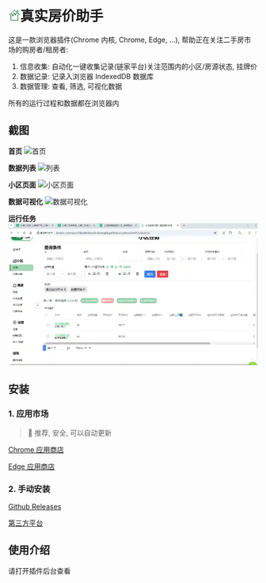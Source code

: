 # ![](./public/icon/24.png)真实房价助手

这是一款浏览器插件(Chrome 内核, Chrome, Edge, ...), 帮助正在关注二手房市场的购房者/租房者:

1. 信息收集: 自动化一键收集记录(链家平台)关注范围内的小区/房源状态, 挂牌价
2. 数据记录: 记录入浏览器 IndexedDB 数据库
3. 数据管理: 查看, 筛选, 可视化数据

所有的运行过程和数据都在浏览器内

## 截图

**首页**
![首页](https://store-images.s-microsoft.com/image/apps.4317.c763bd25-f2f5-4d99-8dff-b06e2b3db383.becc5317-bc27-45d8-bff4-7025bb78fda7.21b12e79-8ed5-4684-99b5-70b34b9c945f)

**数据列表**
![列表](https://store-images.s-microsoft.com/image/apps.848.c763bd25-f2f5-4d99-8dff-b06e2b3db383.becc5317-bc27-45d8-bff4-7025bb78fda7.ffc175f8-5c2d-49b6-88e3-0b41fe2e27d5)

**小区页面**
![小区页面](https://store-images.s-microsoft.com/image/apps.46292.c763bd25-f2f5-4d99-8dff-b06e2b3db383.becc5317-bc27-45d8-bff4-7025bb78fda7.a57c0d78-eb9c-4e0f-b3a3-3e6e1732bceb)

**数据可视化**
![数据可视化](https://store-images.s-microsoft.com/image/apps.26209.c763bd25-f2f5-4d99-8dff-b06e2b3db383.becc5317-bc27-45d8-bff4-7025bb78fda7.62de4765-a52c-4ecf-a563-4671f8e05933)

**运行任务**
![运行任务](./public/desc/sell.4.run-task.webp)

## 安装

### 1. 应用市场

> 📍 推荐, 安全, 可以自动更新

[Chrome 应用商店](https://chromewebstore.google.com/detail/%E7%9C%9F%E5%AE%9E%E6%88%BF%E4%BB%B7%E5%8A%A9%E6%89%8B/diicflfbkaepgocandilafemlkndjcng)

[Edge 应用商店](https://microsoftedge.microsoft.com/addons/detail/%E7%9C%9F%E5%AE%9E%E6%88%BF%E4%BB%B7%E5%8A%A9%E6%89%8B/emapefokhkiilhadifnkpcoclidgkolp)

### 2. 手动安装

[Github Releases](https://github.com/slow-groovin/house-price-record-ext/releases)

[第三方平台](https://www.crxsoso.com/webstore/detail/diicflfbkaepgocandilafemlkndjcng)

## 使用介绍

请打开插件后台查看
